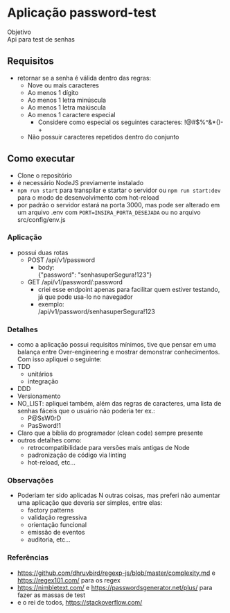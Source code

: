 # Aplicação password-test

Objetivo  
Api para test de senhas

## Requisitos
- retornar se a senha é válida dentro das regras:
  - Nove ou mais caracteres
  - Ao menos 1 dígito
  - Ao menos 1 letra minúscula
  - Ao menos 1 letra maiúscula
  - Ao menos 1 caractere especial
    - Considere como especial os seguintes caracteres: !@#$%^&*()-+
  - Não possuir caracteres repetidos dentro do conjunto

## Como executar
- Clone o repositório
- é necessário NodeJS previamente instalado
- ``` npm run start ``` para transpilar e startar o servidor ou ``` npm run start:dev ``` para o modo de desenvolvimento com hot-reload
- por padrão o servidor estará na porta 3000, mas pode ser alterado em um arquivo .env com ``` PORT=INSIRA_PORTA_DESEJADA ``` ou no arquivo src/config/env.js

### Aplicação
- possui duas rotas
  - POST /api/v1/password 
    - body:  
    {"password": "senhasuperSegura!123"}
  - GET /api/v1/password/:password
    - criei esse endpoint apenas para facilitar quem estiver testando, já que pode usa-lo no navegador
    - exemplo:  
    /api/v1/password/senhasuperSegura!123

### Detalhes
- como a aplicação possui requisitos mínimos, tive que pensar em uma balança entre Over-engineering e mostrar demonstrar conhecimentos.  
  Com isso apliquei o seguinte:
- TDD
  - unitários
  - integração
- DDD
- Versionamento
- NO_LIST: apliquei também, além das regras de caracteres, uma lista de senhas fáceis que o usuário não poderia ter ex.:
  - P@SsW0rD
  - PasSword!1
- Claro que a bíblia do programador (clean code) sempre presente 
- outros detalhes como:
  - retrocompatibilidade para versões mais antigas de Node
  - padronização de código via linting
  - hot-reload, etc... 

### Observações

- Poderiam ter sido aplicadas N outras coisas, mas preferi não aumentar uma aplicação que deveria ser simples, entre elas:
  - factory patterns
  - validação regressiva
  - orientação funcional
  - emissão de eventos
  - auditoria, etc...

### Referências

- https://github.com/dhruvbird/regexp-js/blob/master/complexity.md e https://regex101.com/ para os regex
- https://nimbletext.com/ e https://passwordsgenerator.net/plus/ para fazer as massas de test
- e o rei de todos, https://stackoverflow.com/
